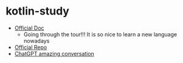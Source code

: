 # kotlin-study

* [Official Doc](https://kotlinlang.org/docs/home.html)
    * Going through the tour!!! It is so nice to learn a new language nowadays
* [Official Repo](https://github.com/JetBrains/kotlin)
* [ChatGPT amazing conversation](https://chat.openai.com/share/ce1cbcf3-bc39-4c97-ab66-1bb0e7d34f01)